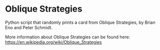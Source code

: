 # Oblique Strategies

Python script that randomly prints a card from Oblique Strategies, by Brian Eno and Peter Schmidt.

More information about Oblique Strategies can be found here: https://en.wikipedia.org/wiki/Oblique_Strategies

